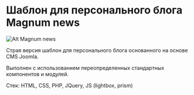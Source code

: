 # Шаблон для персонального блога Magnum news
![Alt Magnum news](https://github.com/Magnumv44/template_magnum_old/raw/master/magnum/template_preview.png "Magnum news")

Страя версия шаблон для персонального блога основанного на основе CMS Joomla.

Выполнен с использованием переопределенных стандартных компонентов и модулей.

Стек: HTML, CSS, PHP, JQuery, JS (lightbox, prism)
